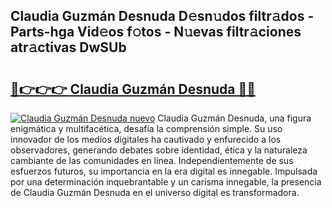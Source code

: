 ## Claudia Guzmán Desnuda D𝚎sn𝚞dos filtr𝚊dos - Parts-hga Vid𝚎os f𝚘tos - N𝚞evas filtr𝚊ciones atr𝚊ctivas DwSUb

# <h2><a href="http://mbbo74g.tromn.icu/?c=Claudia+Guzm%c3%a1n+Desnuda">🔗👉👉👉 Claudia Guzmán Desnuda 🔗🔗</a></h2>

[![Claudia Guzmán Desnuda nuevo](https://i.imgur.com/pEAQMta.gif)](http://mbbo74g.tromn.icu/?c=Claudia+Guzm%c3%a1n+Desnuda)
Claudia Guzmán Desnuda, una figura enigmática y multifacética, desafía la comprensión simple. Su uso innovador de los medios digitales ha cautivado y enfurecido a los observadores, generando debates sobre identidad, ética y la naturaleza cambiante de las comunidades en línea. Independientemente de sus esfuerzos futuros, su importancia en la era digital es innegable. Impulsada por una determinación inquebrantable y un carisma innegable, la presencia de Claudia Guzmán Desnuda en el universo digital es transformadora.
